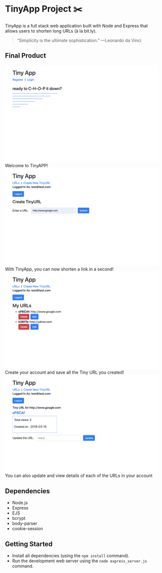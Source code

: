 # TinyApp Project :scissors:

TinyApp is a full stack web application built with Node and Express that allows users to shorten long URLs (à la bit.ly).
> “Simplicity is the ultimate sophistication.” —Leonardo da Vinci

## Final Product
!["Screenshot of URLs page"](https://github.com/karen1au/TinyApp/blob/master/docs/index.png)
Welcome to TinyAPP!
!["Screenshot of create page"](https://github.com/karen1au/TinyApp/blob/master/docs/create.png)
With TinyApp, you can now shorten a link in a second!
!["Screenshot of registeration page"](https://github.com/karen1au/TinyApp/blob/master/docs/list.png)
Create your account and save all the Tiny URL you created!
!["Screenshot of update page"](https://github.com/karen1au/TinyApp/blob/master/docs/update.png)
You can also update and view details of each of the URLs in your account

## Dependencies

- Node.js
- Express
- EJS
- bcrypt
- body-parser
- cookie-session

## Getting Started

- Install all dependencies (using the `npm install` command).
- Run the development web server using the `node express_server.js` command.
